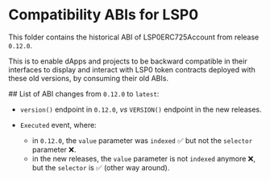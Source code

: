 # Compatibility ABIs for LSP0

This folder contains the historical ABI of LSP0ERC725Account from release `0.12.0`.

This is to enable dApps and projects to be backward compatible in their interfaces to display and interact with LSP0 token contracts deployed with these old versions, by consuming their old ABIs.

## List of ABI changes from `0.12.0` to `latest`:

- `version()` endpoint in `0.12.0`, _vs_ `VERSION()` endpoint in the new releases.

- `Executed` event, where:
  - in `0.12.0`, the `value` parameter was `indexed` ✅ but not the `selector` parameter ❌.
  - in the new releases, the `value` parameter is not `indexed` anymore ❌, but the `selector` is ✅ (other way around).
